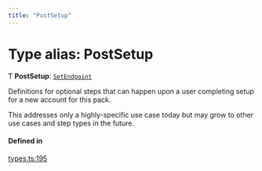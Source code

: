 ```yaml
---
title: "PostSetup"
---
```

# Type alias: PostSetup

Ƭ **PostSetup**: [`SetEndpoint`](../interfaces/SetEndpoint.md)

Definitions for optional steps that can happen upon a user completing setup
for a new account for this pack.

This addresses only a highly-specific use case today but may grow to other
use cases and step types in the future.

#### Defined in

[types.ts:195](https://github.com/coda/packs-sdk/blob/main/types.ts#L195)
